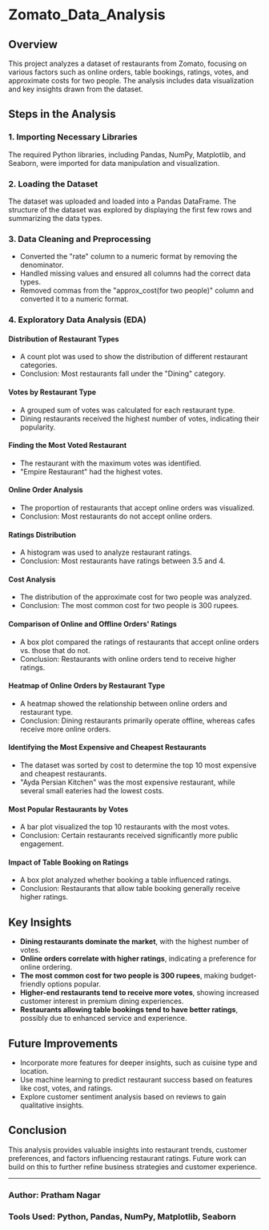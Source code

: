 # Zomato_Data_Analysis

## Overview
This project analyzes a dataset of restaurants from Zomato, focusing on various factors such as online orders, table bookings, ratings, votes, and approximate costs for two people. The analysis includes data visualization and key insights drawn from the dataset.

## Steps in the Analysis

### 1. **Importing Necessary Libraries**
The required Python libraries, including Pandas, NumPy, Matplotlib, and Seaborn, were imported for data manipulation and visualization.

### 2. **Loading the Dataset**
The dataset was uploaded and loaded into a Pandas DataFrame. The structure of the dataset was explored by displaying the first few rows and summarizing the data types.

### 3. **Data Cleaning and Preprocessing**
- Converted the "rate" column to a numeric format by removing the denominator.
- Handled missing values and ensured all columns had the correct data types.
- Removed commas from the "approx_cost(for two people)" column and converted it to a numeric format.

### 4. **Exploratory Data Analysis (EDA)**

#### **Distribution of Restaurant Types**
- A count plot was used to show the distribution of different restaurant categories.
- Conclusion: Most restaurants fall under the "Dining" category.

#### **Votes by Restaurant Type**
- A grouped sum of votes was calculated for each restaurant type.
- Dining restaurants received the highest number of votes, indicating their popularity.

#### **Finding the Most Voted Restaurant**
- The restaurant with the maximum votes was identified.
- "Empire Restaurant" had the highest votes.

#### **Online Order Analysis**
- The proportion of restaurants that accept online orders was visualized.
- Conclusion: Most restaurants do not accept online orders.

#### **Ratings Distribution**
- A histogram was used to analyze restaurant ratings.
- Conclusion: Most restaurants have ratings between 3.5 and 4.

#### **Cost Analysis**
- The distribution of the approximate cost for two people was analyzed.
- Conclusion: The most common cost for two people is 300 rupees.

#### **Comparison of Online and Offline Orders' Ratings**
- A box plot compared the ratings of restaurants that accept online orders vs. those that do not.
- Conclusion: Restaurants with online orders tend to receive higher ratings.

#### **Heatmap of Online Orders by Restaurant Type**
- A heatmap showed the relationship between online orders and restaurant type.
- Conclusion: Dining restaurants primarily operate offline, whereas cafes receive more online orders.

#### **Identifying the Most Expensive and Cheapest Restaurants**
- The dataset was sorted by cost to determine the top 10 most expensive and cheapest restaurants.
- "Ayda Persian Kitchen" was the most expensive restaurant, while several small eateries had the lowest costs.

#### **Most Popular Restaurants by Votes**
- A bar plot visualized the top 10 restaurants with the most votes.
- Conclusion: Certain restaurants received significantly more public engagement.

#### **Impact of Table Booking on Ratings**
- A box plot analyzed whether booking a table influenced ratings.
- Conclusion: Restaurants that allow table booking generally receive higher ratings.

## Key Insights
- **Dining restaurants dominate the market**, with the highest number of votes.
- **Online orders correlate with higher ratings**, indicating a preference for online ordering.
- **The most common cost for two people is 300 rupees**, making budget-friendly options popular.
- **Higher-end restaurants tend to receive more votes**, showing increased customer interest in premium dining experiences.
- **Restaurants allowing table bookings tend to have better ratings**, possibly due to enhanced service and experience.

## Future Improvements
- Incorporate more features for deeper insights, such as cuisine type and location.
- Use machine learning to predict restaurant success based on features like cost, votes, and ratings.
- Explore customer sentiment analysis based on reviews to gain qualitative insights.

## Conclusion
This analysis provides valuable insights into restaurant trends, customer preferences, and factors influencing restaurant ratings. Future work can build on this to further refine business strategies and customer experience.

---

### Author: Pratham Nagar   
### Tools Used: Python, Pandas, NumPy, Matplotlib, Seaborn

